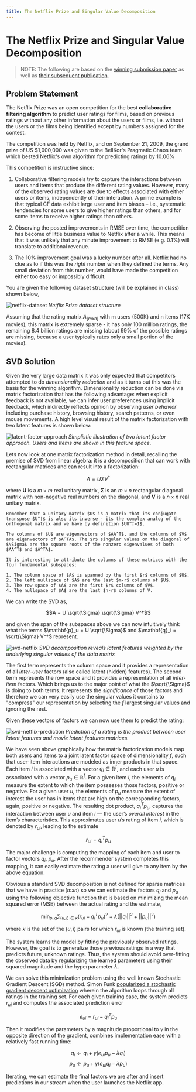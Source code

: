 ```yaml
---
title: The Netflix Prize and Singular Value Decomposition
---
```


#  The Netflix Prize and Singular Value Decomposition

> NOTE: The following are based on the [winning submission paper](https://www.netflixprize.com/assets/GrandPrize2009_BPC_BellKor.pdf) as well as [their subsequent publication](https://datajobs.com/data-science-repo/Recommender-Systems-[Netflix].pdf). 

## Problem Statement

The Netflix Prize was an open competition for the best **collaborative filtering algorithm** to predict user ratings for films, based on previous ratings without any other information about the users or films, i.e. without the users or the films being identified except by numbers assigned for the contest.

The competition was held by Netflix, and on September 21, 2009, the grand prize of US \$1,000,000 was given to the BellKor's Pragmatic Chaos team which bested Netflix's own algorithm for predicting ratings by 10.06\%

This competition is instructive since:

1. Collaborative filtering models try to capture the interactions between users and items that produce the different rating values. However, many of the observed rating values are due to effects associated with either users or items, independently of their interaction. A prime example is that typical CF data exhibit large user and item biases – i.e., systematic tendencies for some users to give higher ratings than others, and for some items to receive higher ratings than others.

2. Observing the posted improvements in RMSE over time, the competition has become of little business value to Netflix after a while. This means that it was unlikely that any minute improvement to RMSE (e.g. 0.1%) will translate to additional revenue.

3. The 10% improvement goal was a lucky number after all. Netflix had no clue as to if this was the *right* number when they defined the terms. Any small deviation from this number, would have made the competition either too easy or impossibly difficult.

You are given the following dataset structure (will be explained in class) shown below,

![netflix-dataset](images/netflix-dataset.png)
*Netflix Prize dataset structure*

Assuming that the rating matrix $A_{[m x n]}$ with m users (500K) and n items (17K movies), this matrix is extremely sparse - it has only 100 million ratings, the remaining 8.4 billion ratings are missing (about 99% of the possible ratings are missing, because a user typically rates only a small portion of the movies). 

## SVD Solution

Given the very large data matrix it was only expected that competitors attempted to do  _dimensionality reduction_ and as it turns out this was the basis for the winning algorithm.  Dimensionality reduction can be done via matrix factorization that has the following advantage: when explicit feedback is not available, we can infer user preferences using implicit feedback, which indirectly reflects opinion by observing _user behavior_ including purchase history, browsing history, search patterns, or even mouse movements. A high level visual result of the matrix factorization with two latent features is shown below:

![latent-factor-approach](images/latent-factor-approach.png)
*Simplistic illustration of two latent factor approach. Users and Items are shown in this feature space*. 

Lets now look at one matrix factorization method in detail, recalling the premise of SVD from linear algebra: it is a decomposition that can work with rectangular matrices and can result into a factorization:

$$A = U \Sigma V^†$$

where  $\mathbf{U}$ is a $m \times m$ real unitary matrix, $\mathbf{\Sigma}$ is an $m \times n$ rectangular diagonal matrix with non-negative real numbers on the diagonal, and $\mathbf{V}$  is a $n \times n$ real unitary matrix. 

```{note}
Remember that a unitary matrix $U$ is a matrix that its conjugate transpose $U^†$ is also its inverse - its the complex analog of the orthogonal matrix and we have by definition $UU^†=I$.  

The columns of $U$ are eigenvectors of $AA^T$, and the columns of $V$ are eigenvectors of $A^TA$. The $r$ singular values on the diagonal of $\Sigma$ are the square roots of the nonzero eigenvalues of both $AA^T$ and $A^TA$.

It is interesting to attribute the columns of these matrices with the four fundamental subspaces:

1. The column space of $A$ is spanned by the first $r$ columns of $U$.
2. The left nullspace of $A$ are the last $m-r$ columns of $U$.
3. The row space of $A$ are the first $r$ columns of $V$.
4. The nullspace of $A$ are the last $n-r$ columns of V. 

```

We can write the SVD as,

$$A = U \sqrt{\Sigma} \sqrt{\Sigma} V^†$$

and given the span of the subspaces above we can now intuitively think what the terms $\mathbf{p}_u = U \sqrt{\Sigma}$ and $\mathbf{q}_i = \sqrt{\Sigma} V^†$ represent. 

![svd-netflix](images/svd-netflix.png)
*SVD decomposition reveals latent features weighted by the underlying singular values of the data matrix*

The first term represents the column space and it provides a representation of all _inter-user_ factors (also called latent (hidden) features).  The second term represents the row space and it provides a representation of all _inter-item_ factors. Which brings us to the major point of what the $\sqrt{\Sigma}$ is doing to both terms. It represents the _significance_ of those factors and therefore we can very easily use the singular values it contains to "compress" our representation by selecting the $f$ largest singular values and ignoring the rest.

Given these vectors of factors we can now use them to predict the rating:

![svd-netflix-prediction](images/svd-netflix-prediction.png)
*Prediction of a rating is the product between user latent features and movie latent features matrices.*

We have seen above graphically how the matrix factorization models map both users and items to a joint latent factor space of dimensionality $f$, such that user-item interactions are modeled as inner products in that space. Each item $i$ is associated with a vector $q_i \in \mathbb{R}^f$, and each user $u$ is associated with a vector $p_u \in \mathbb{R}^f$. For a given item $i$, the elements of $q_i$ measure the extent to which  the  item  possesses  those  factors, positive or negative. For a given user $u$, the elements of $p_u$ measure the extent of interest the user has in items that are high on the corresponding factors, again, positive or negative. The resulting dot product, $q_i^T p_u$, captures the interaction between user $u$ and item $i$ — the user’s _overall interest_ in the item’s characteristics. This approximates user $u$’s rating of item $i$, which is denoted by $r_{ui}$, leading to the estimate 

$$\hat{r}_{ui}= q_i^T p_u$$ 

The major challenge is computing the mapping of each item and user to factor vectors $q_i$, $p_u$. After the recommender system completes this mapping, it can easily estimate the rating a user will give to any item by the above equation.  

Obvious a standard SVD decomposition is not defined for sparse matrices that we have in practice ($mxn$) so we can estimate the factors $q_i$ and $p_u$ using the following objective function that is based on minimizing the mean squared error (MSE) between the actual rating and the estimate, 

$$ \min_{p, q} \sum_{(u, i) \in \kappa} (r_{ui} - q_i^T p_u)^2 + \lambda (||q_i||^2 + ||p_u||^2)$$

where $κ$ is the set of the $(u,i)$ pairs for which $r_{ui}$ is known (the training set). 

The system learns the model by fitting the previously observed ratings. However, the goal is to generalize those previous ratings in a way that predicts future, unknown ratings. Thus, the system should avoid over-fitting the observed data by regularizing the learned parameters using their squared magnitude and the hyperparameter $\lambda$. 

We can solve this minimization problem using the well known Stochastic Gradient Descent (SGD) method. Simon Funk [popularized a stochastic gradient descent optimization](http://sifter.org/~simon/journal/20061211.html)  wherein  the  algorithm  loops through all ratings in the training set. For each given training case, the system predicts $r_{ui}$ and computes the associated prediction error 

$$e_{ui}=r_{ui}-q_i^T p_u$$ 

Then it modifies the parameters by a magnitude proportional to $\gamma$ in the opposite direction of the gradient, combines implementation ease with a relatively fast running time:

$$q_i \leftarrow q_i + \gamma (e_{ui}p_u - \lambda q_i) $$
$$p_u \leftarrow p_u + \gamma (e_{ui}q_i - \lambda p_u) $$

Iterating,  we can estimate the final factors we are after and insert predictions in our stream when the user launches the Netflix app. 

<!-- We use the indexing notation to distinguish two different users $u,v$, and movies $i, j$. A rating $r_{ui}$ indicates the preference by user $u$ of movie $i$. Values are ranging from 1 (star) indicating no interest to 5 (stars) indicating a strong interest. We distinguish predicted ratings from known ones, by using the notation $\hat{r}_{ui}$ for the predicted value. The scalar $t_{ui}$ denotes the time of rating $r_{ui}$. Here, time is measured in days, so $t_{ui}$ counts the number of days elapsed since some early time point.  The $(u,i)$ pairs for which $r_{ui}$ is known are stored in the training set $\kappa = \{ (u,i) | r_{ui} \}$. Notice that $\kappa$ includes also the Probe set. Each user $u$ is associated with a set of items denoted by $R(u)$, which contains all the items for which ratings by $u$ are available. Likewise, $R(i)$ denotes the set of users who rated item $i$. Sometimes, we also use a set denoted by $N(u)$, which contains all items for which $u$ provided a rating, even if the rating value is unknown. Thus, $N(u)$ extends $R(u)$ by also considering the ratings in the Qualifying set.  -->

